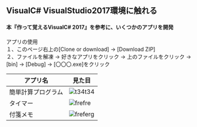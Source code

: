 
## VisualC# VisualStudio2017環境に触れる  
#### 本『作って覚えるVisualC# 2017』を参考に、いくつかのアプリを開発    
  
アプリの使用  
１、このページ右上の[Clone or download] → [Download ZIP]  
２、ファイルを解凍 → 好きなアプリをクリック → 上のファイルをクリック → [bin] → [Debug] → [〇〇〇.exe]をクリック

| アプリ名 | 見た目 | 
| --- | ---- |
|簡単計算プログラム | ![t34t34](https://user-images.githubusercontent.com/39142850/42419762-0ee14c42-82f6-11e8-9f38-13c853da4ed3.jpg) |
|タイマー | ![frefre](https://user-images.githubusercontent.com/39142850/42419708-2e62e31a-82f5-11e8-8eff-41519eb2cf0c.jpg) | 
|付箋メモ | ![freferg](https://user-images.githubusercontent.com/39142850/42421787-4eeee8a6-8316-11e8-9764-ed5268d0f2b1.jpg) | 
